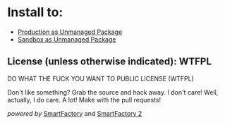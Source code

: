 Install to:
============
* [Production as Unmanaged Package](https://login.salesforce.com/packaging/installPackage.apexp?p0=04tE00000000Ytn)
* [Sandbox as Unmanaged Package](https://test.salesforce.com/packaging/installPackage.apexp?p0=04tE00000000Ytn)





License (unless otherwise indicated): WTFPL
--------------------------------------------

DO WHAT THE FUCK YOU WANT TO PUBLIC LICENSE (WTFPL)

Don't like something? Grab the source and hack away. I don't care! Well, actually, I do care. A lot! Make with the pull requests!

*powered by* [SmartFactory](https://github.com/mbotos/SmartFactory-for-Force.com) and [SmartFactory 2](https://github.com/abhinavguptas/SmartFactory-for-Force.com)